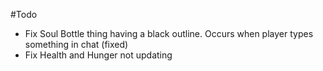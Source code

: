 #Todo
* Fix Soul Bottle thing having a black outline. Occurs when player types something in chat (fixed)
* Fix Health and Hunger not updating
